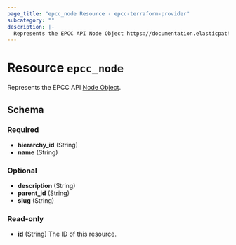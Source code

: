 ```yaml
---
page_title: "epcc_node Resource - epcc-terraform-provider"
subcategory: ""
description: |-
  Represents the EPCC API Node Object https://documentation.elasticpath.com/commerce-cloud/docs/api/pcm/hierarchies/index.html#the-node-object.
---
```


# Resource `epcc_node`

Represents the EPCC API [Node Object](https://documentation.elasticpath.com/commerce-cloud/docs/api/pcm/hierarchies/index.html#the-node-object).



## Schema

### Required

- **hierarchy_id** (String)
- **name** (String)

### Optional

- **description** (String)
- **parent_id** (String)
- **slug** (String)

### Read-only

- **id** (String) The ID of this resource.


